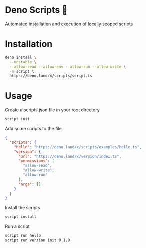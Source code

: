 # Deno Scripts 🦕

Automated installation and execution of locally scoped scripts

# Installation

```sh
deno install \
  --unstable \
  --allow-read --allow-env --allow-run --allow-write \
  -n script \
  https://deno.land/x/scripts/script.ts
```

# Usage

Create a scripts.json file in your root directory

```sh
script init
```

Add some scripts to the file

```json
{
  "scripts": {
    "hello": "https://deno.land/x/scripts/examples/hello.ts",
    "version": {
      "url": "https://deno.land/x/version/index.ts",
      "permissions": [
        "allow-read",
        "allow-write",
        "allow-run"
      ],
      "args": []
    }
  }
}
```

Install the scripts

```sh
script install
```

Run a script

```sh
script run hello
script run version init 0.1.0
```
